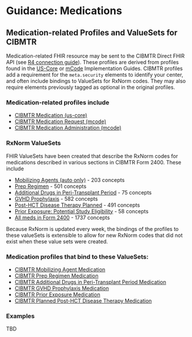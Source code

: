 # Guidance: Medications

## Medication-related Profiles and ValueSets for CIBMTR
Medication-related FHIR resource may be sent to the CIBMTR Direct FHIR API (see [R4 connection guide](Connection-Guide.html)). These profiles are derived from profiles found in the [US-Core](https://hl7.org/fhir/us/core/) or [mCode](https://hl7.org/fhir/us/mcode/) Implementation Guides. CIBMTR profiles add a requirement for the `meta.security` elements to identify your center, and often include bindings to ValueSets for RxNorm codes. They may also require elements previously tagged as optional in the original profiles.

### Medication-related profiles include
- [CIBMTR Medication (us-core)](StructureDefinition-cibmtr-medication.html)
- [CIBMTR Medication Request (mcode)](StructureDefinition-cibmtr-medication-request.html)
- [CIBMTR Medication Administration (mcode)](StructureDefinition-cibmtr-medication-administration.html)
  

### RxNorm ValueSets 

FHIR ValueSets have been created that describe the RxNorm codes for medications described in various sections in CIBMTR Form 2400. These include
- [Mobilizing Agents (auto only)](ValueSet-med-mobilizing-agents-vs.html) - 203 concepts
- [Prep Regimen](ValueSet-med-prep-regimen-vs.html) - 501 concepts
- [Additional Drugs in Peri-Transplant Period](ValueSet-med-addition-peri-transplant-vs.html) - 75 concepts
- [GVHD Prophylaxis](ValueSet-med-gvhd-prophylaxis-vs.html) - 582 concepts
- [Post-HCT Disease Therapy Planned](ValueSet-med-post-hct-disease-therapy-planned-vs.html) - 491 concepts
- [Prior Exposure: Potential Study Eligibility](ValueSet-med-prior-exposure-vs.html) - 58 concepts
- [All meds in Form 2400](ValueSet-med-all-form2400-vs.html) - 1737 concepts

Because RxNorm is updated every week, the bindings of the profiles to these valueSets is extensible to allow for new RxNorm codes that did not exist when these value sets were created.

### Medication profiles that bind to these ValueSets:
- [CIBMTR Mobilizing Agent Medication](StructureDefinition-cibmtr-mobilizing-agent-medication.html)
- [CIBMTR Prep Regimen Medication](StructureDefinition-cibmtr-prep-regimen-medication.html)
- [CIBMTR Additional Drugs in Peri-Transplant Period Medication](StructureDefinition-cibmtr-additional-peri-transplant-medication.html)
- [CIBMTR GVHD Prophylaxis Medication](StructureDefinition-cibmtr-gvhd-prophylaxis-medication.html) 
- [CIBMTR Prior Exposure Medication](StructureDefinition-cibmtr-prior-exposure-medication.html)
- [CIBMTR Planned Post-HCT Disease Therapy Medication](StructureDefinition-cibmtr-post-hct-disease-therapy-planned-medication.html)

### Examples
TBD